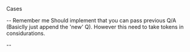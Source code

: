 Cases

-- Remember me
    Should implement that you can pass previous Q/A
    (Basiclly just append the 'new' Q).
    However this need to take tokens in considurations.


-- 
